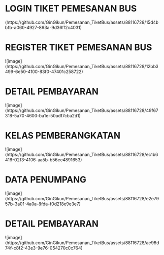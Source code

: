 <h1>LOGIN TIKET PEMESANAN BUS</h1>
(https://github.com/GinGikun/Pemesanan_TiketBus/assets/88116728/15d4bbfb-a060-4927-863a-9d36ff2c4031)
<h1>REGISTER TIKET PEMESANAN BUS</h1>
![image](https://github.com/GinGikun/Pemesanan_TiketBus/assets/88116728/12bb3499-6e50-4100-83f0-47401c258722)
<h1>DETAIL PEMBAYARAN</h1>
![image](https://github.com/GinGikun/Pemesanan_TiketBus/assets/88116728/49f67318-5a70-4600-ba1e-50adf7cba2d1)
<h1>KELAS PEMBERANGKATAN</h1>
![image](https://github.com/GinGikun/Pemesanan_TiketBus/assets/88116728/ec1b6416-02f3-4106-aa5b-b56ee4891653)
<h1>DATA PENUMPANG</h1>
![image](https://github.com/GinGikun/Pemesanan_TiketBus/assets/88116728/e2e7957b-3a01-4a0a-8fda-f0d218e9e3e7)
<h1>DETAIL PEMBAYARAN</h1>
![image](https://github.com/GinGikun/Pemesanan_TiketBus/assets/88116728/ae98d74f-c8f2-43e3-9e76-054270c0c764)




